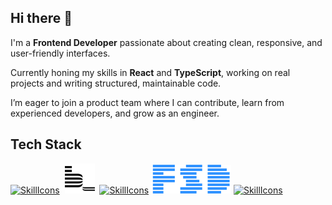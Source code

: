## Hi there 👋

I'm a **Frontend Developer** passionate about creating clean, responsive, and user-friendly interfaces. <br />

Currently honing my skills in **React** and **TypeScript**, working on real projects and writing structured, maintainable code. <br />

I’m eager to join a product team where I can contribute, learn from experienced developers, and grow as an engineer.

## Tech Stack

[![SkillIcons](https://skillicons.dev/icons?i=html,css,scss)](https://skillicons.dev)&nbsp;&nbsp;<img src="./bem.svg" width="48" alt="BEM" />&nbsp;
[![SkillIcons](https://skillicons.dev/icons?i=js,ts,react)](https://skillicons.dev) <img src="./fsd.png" width="128" alt="FSD" />
[![SkillIcons](https://skillicons.dev/icons?i=tailwind,vite)](https://skillicons.dev)
